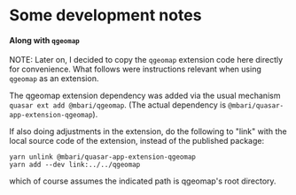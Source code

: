# Some development notes

#### Along with `qgeomap`

NOTE: Later on, I decided to copy the `qgeomap` extension code here directly for convenience.
What follows were instructions relevant when using `qgeomap` as an extension.

The qgeomap extension dependency was added via the usual mechanism `quasar ext add @mbari/qgeomap`.
(The actual dependency is `@mbari/quasar-app-extension-qgeomap`).

If also doing adjustments in the extension, do the following to "link"
with the local source code of the extension, instead of the published package:

    yarn unlink @mbari/quasar-app-extension-qgeomap
    yarn add --dev link:../../qgeomap

which of course assumes the indicated path is qgeomap's root directory.

